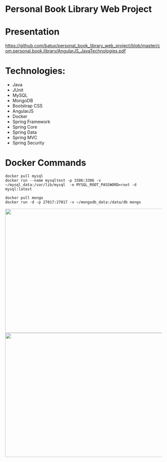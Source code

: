 # Personal Book Library Web Project 

# Presentation

https://github.com/batux/personal_book_library_web_project/blob/master/com.personal.book.library/AngularJS_JavaTechnologies.pdf

# Technologies:

- Java
- JUnit
- MySQL
- MongoDB
- Bootstrap CSS
- AngularJS
- Docker
- Spring Framework
- Spring Core
- Spring Data
- Spring MVC
- Spring Security


# Docker Commands

```docker
docker pull mysql
docker run --name mysqltest -p 3306:3306 -v ~/mysql_data:/var/lib/mysql  -e MYSQL_ROOT_PASSWORD=root -d mysql:latest

docker pull mongo
docker run -d -p 27017:27017 -v ~/mongodb_data:/data/db mongo
```


<img src="https://user-images.githubusercontent.com/2838457/46903382-ae779680-cedc-11e8-932e-d578c889aae2.png" width="700" height="400">

<img src="https://user-images.githubusercontent.com/2838457/46903411-13cb8780-cedd-11e8-9f71-5c79ffe74e00.png" width="700" height="400">

